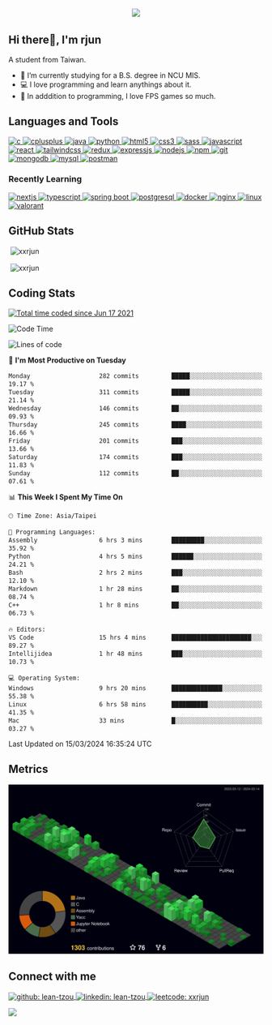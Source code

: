 <h3 align="center">
  <a href="https://git.io/typing-svg">
    <!--     <img src="https://readme-typing-svg.herokuapp.com/?lines=Hello,+There!;This+is+xxrjun....;Nice+to+meet+you!&center=true&size=30"> -->
    <img
      src="https://readme-typing-svg.herokuapp.com?font=Charis+SIL&size=30&duration=3000&color=1AACF7&center=true&vCenter=true&lines=Hello%2C+There!;This+is+rjun!;Nice+to+meet+you!">
  </a>
  </h1>

<h2 align="left">Hi there👋, I'm rjun</h1>
<p align="left">A student from Taiwan.</p>

- 🔭 I’m currently studying for a B.S. degree in NCU MIS.
- 💻 I love programming and learn anythings about it.
- 🔫 In adddition to programming, I love FPS games so much.

<h2 align="left">Languages and Tools</h2>
<p align="left">
  <a href="https://www.cprogramming.com/" target="_blank" rel="noreferrer">
    <img
      src="https://img.shields.io/badge/C-00599C?style=for-the-badge&logo=c&logoColor=white"
      alt="c"
    />
  </a>
  <a href="https://www.w3schools.com/cpp/" target="_blank" rel="noreferrer">
    <img
      src="https://img.shields.io/badge/C%2B%2B-00599C?style=for-the-badge&logo=c%2B%2B&logoColor=white"
      alt="cplusplus"
    />
  </a>
  <a href="https://www.java.com" target="_blank" rel="noreferrer">
    <img
      src="https://img.shields.io/badge/java-%23ED8B00.svg?style=for-the-badge&logo=java&logoColor=white"
      alt="java"
    />
  </a>
  <a href="https://www.python.org" target="_blank" rel="noreferrer">
    <img
      src="https://img.shields.io/badge/Python-FFD43B?style=for-the-badge&logo=python&logoColor=blue"
      alt="python"
    />
  </a>
  <a href="https://www.w3.org/html/" target="_blank" rel="noreferrer">
    <img
      src="https://img.shields.io/badge/HTML5-E34F26?style=for-the-badge&logo=html5&logoColor=white"
      alt="html5"
    />
  </a>
  <a href="https://www.w3schools.com/css/" target="_blank" rel="noreferrer">
    <img
      src="https://img.shields.io/badge/CSS3-1572B6?style=for-the-badge&logo=css3&logoColor=white"
      alt="css3"
    />
  </a>
  <a href="https://www.w3schools.com/css/" target="_blank" rel="noreferrer">
    <img
      src="https://img.shields.io/badge/Sass-CC6699?style=for-the-badge&logo=sass&logoColor=white"
      alt="sass"
    />
  </a>
  <a href="https://sass-lang.com" target="_blank" rel="noreferrer">
    <img
      src="https://img.shields.io/badge/JavaScript-323330?style=for-the-badge&logo=javascript&logoColor=F7DF1E"
      alt="javascript"
    />
  </a>
  <a href="https://reactjs.org/" target="_blank" rel="noreferrer">
    <img
      src="https://img.shields.io/badge/React-20232A?style=for-the-badge&logo=react&logoColor=61DAFB"
      alt="react"
    />
  </a>
  <a href="https://tailwindcss.com" target="_blank" rel="noreferrer">
    <img
      src="https://img.shields.io/badge/Tailwind_CSS-38B2AC?style=for-the-badge&logo=tailwind-css&logoColor=white"
      alt="tailwindcss"
    />
  </a>
  <a href="https://redux.js.org" target="_blank" rel="noreferrer">
    <img
      src="https://img.shields.io/badge/Redux-593D88?style=for-the-badge&logo=redux&logoColor=white"
      alt="redux"
    />
  </a>
  <a href="https://expressjs.com" target="_blank" rel="noreferrer">
    <img
      src="https://img.shields.io/badge/Express.js-000000?style=for-the-badge&logo=express&logoColor=white"
      alt="expressjs"
    />
  </a>
  <a href="https://nodejs.org/en/" target="_blank" rel="noreferrer">
    <img
      src="https://img.shields.io/badge/Node.js-339933?style=for-the-badge&logo=nodedotjs&logoColor=white"
      alt="nodejs"
    />
  </a>
  <a href="https://www.npmjs.com" target="_blank" rel="noreferrer">
    <img
      src="https://img.shields.io/badge/npm-CB3837?style=for-the-badge&logo=npm&logoColor=white"
      alt="npm"
    />
  </a>
  <a href="https://git-scm.com/" target="_blank" rel="noreferrer">
    <img src="https://img.shields.io/badge/GIT-E44C30?style=for-the-badge&logo=git&logoColor=white" alt="git" />
  </a>
  <a href="https://www.mongodb.com/" target="_blank" rel="noreferrer">
    <img
      src="https://img.shields.io/badge/MongoDB-4EA94B?style=for-the-badge&logo=mongodb&logoColor=white"
      alt="mongodb"
    />
  </a>
  <a href="https://www.mysql.com/" target="_blank" rel="noreferrer">
    <img
      src="https://img.shields.io/badge/MySQL-005C84?style=for-the-badge&logo=mysql&logoColor=white"
      alt="mysql"
    />
  </a>
    <a href="https://www.postman.com" target="_blank" rel="noreferrer">
    <img
      src="https://img.shields.io/badge/Postman-FF6C37?style=for-the-badge&logo=Postman&logoColor=white"
      alt="postman"
    />
  </a>
</p>

<!-- Recently Learning -->
<h3 align="left">Recently Learning</h3>
  <a href="https://nextjs.org" target="_blank" rel="noreferrer">
    <img
      src="https://img.shields.io/badge/next.js-000000?style=for-the-badge&logo=nextdotjs&logoColor=white"
      alt="nextjs"
    />
  </a>
  <a href="https://www.typescriptlang.org" target="_blank" rel="noreferrer">
    <img
      src="https://img.shields.io/badge/TypeScript-007ACC?style=for-the-badge&logo=typescript&logoColor=white"
      alt="typescript"
    />
  </a>
  <a href="https://spring.io" target="_blank" rel="noreferrer">
    <img
      src="https://img.shields.io/badge/Spring_Boot-F2F4F9?style=for-the-badge&logo=spring-boot"
      alt="spring boot"
    />
  </a>
  <a href="https://www.postgresql.org" target="_blank" rel="noreferrer">
    <img
      src="https://img.shields.io/badge/PostgreSQL-316192?style=for-the-badge&logo=postgresql&logoColor=white"
      alt="postgresql"
    />
  </a>
   <a href="https://www.docker.com" target="_blank" rel="noreferrer">
    <img
      src="https://img.shields.io/badge/Docker-2CA5E0?style=for-the-badge&logo=docker&logoColor=white"
      alt="docker"
    />
  </a>
   <a href="https://www.nginx.com" target="_blank" rel="noreferrer">
    <img
      src="https://img.shields.io/badge/Nginx-009639?style=for-the-badge&logo=nginx&logoColor=white"
      alt="nginx"
    />
  </a>
   <a href="https://zh.wikipedia.org/zh-tw/Linux" target="_blank" rel="noreferrer">
    <img
      src="https://img.shields.io/badge/Linux-FCC624?style=for-the-badge&logo=linux&logoColor=black"
      alt="linux"
    />
  </a> 
  <a href="https://playvalorant.com" target="_blank" rel="noreferrer">
    <img
      src="https://img.shields.io/badge/Valorant-fa4454?style=for-the-badge&logo=valorant&logoColor=white"
      alt="valorant"
    />
  </a>

<h2 align="left">GitHub Stats</h2>

<p>
  &nbsp;<img
    align="center"
    src="https://github-readme-stats.vercel.app/api?username=xxrjun&show_icons=true&locale=en&theme=ayu-mirage"
    alt="xxrjun"
  />
</p>

<p>
  &nbsp;<img 
  align="center" 
  src="https://github-readme-streak-stats.herokuapp.com/?user=xxrjun&theme=ayu-mirage" 
  alt="xxrjun" 
  />
</p>

<h2 align="left">Coding Stats</h2>

<a href="https://wakatime.com/@ba8829a0-ea5f-41ad-93f3-5c03e3a0e908"><img src="https://wakatime.com/badge/user/ba8829a0-ea5f-41ad-93f3-5c03e3a0e908.svg?style=for-the-badge" alt="Total time coded since Jun 17 2021" /></a>

<!--START_SECTION:waka-->
![Code Time](http://img.shields.io/badge/Code%20Time-1%2C309%20hrs%2041%20mins-blue)

![Lines of code](https://img.shields.io/badge/From%20Hello%20World%20I%27ve%20Written-7.1%20million%20lines%20of%20code-blue)

📅 **I'm Most Productive on Tuesday** 

```text
Monday                   282 commits         █████░░░░░░░░░░░░░░░░░░░░   19.17 % 
Tuesday                  311 commits         █████░░░░░░░░░░░░░░░░░░░░   21.14 % 
Wednesday                146 commits         ██░░░░░░░░░░░░░░░░░░░░░░░   09.93 % 
Thursday                 245 commits         ████░░░░░░░░░░░░░░░░░░░░░   16.66 % 
Friday                   201 commits         ███░░░░░░░░░░░░░░░░░░░░░░   13.66 % 
Saturday                 174 commits         ███░░░░░░░░░░░░░░░░░░░░░░   11.83 % 
Sunday                   112 commits         ██░░░░░░░░░░░░░░░░░░░░░░░   07.61 % 
```


📊 **This Week I Spent My Time On** 

```text
🕑︎ Time Zone: Asia/Taipei

💬 Programming Languages: 
Assembly                 6 hrs 3 mins        █████████░░░░░░░░░░░░░░░░   35.92 % 
Python                   4 hrs 5 mins        ██████░░░░░░░░░░░░░░░░░░░   24.21 % 
Bash                     2 hrs 2 mins        ███░░░░░░░░░░░░░░░░░░░░░░   12.10 % 
Markdown                 1 hr 28 mins        ██░░░░░░░░░░░░░░░░░░░░░░░   08.74 % 
C++                      1 hr 8 mins         ██░░░░░░░░░░░░░░░░░░░░░░░   06.73 % 

🔥 Editors: 
VS Code                  15 hrs 4 mins       ██████████████████████░░░   89.27 % 
Intellijidea             1 hr 48 mins        ███░░░░░░░░░░░░░░░░░░░░░░   10.73 % 

💻 Operating System: 
Windows                  9 hrs 20 mins       ██████████████░░░░░░░░░░░   55.38 % 
Linux                    6 hrs 58 mins       ██████████░░░░░░░░░░░░░░░   41.35 % 
Mac                      33 mins             █░░░░░░░░░░░░░░░░░░░░░░░░   03.27 % 
```


 Last Updated on 15/03/2024 16:35:24 UTC
<!--END_SECTION:waka-->

<h2 align="left">Metrics</h2>

![Personal 3D Metrics](./profile-3d-contrib/profile-night-green.svg)

<!-- Connect with me -->
<h2 align="left">Connect with me</h2>
<p align="left">
  <a href="https://github.com/xxrjun"
    target="blank"><img align="center"
      src="https://img.shields.io/badge/GitHub-100000?style=for-the-badge&logo=github&logoColor=white"
      alt="github: lean-tzou"/>
  </a>
  <a href="https://linkedin.com/in/lean-tzou"
    target="blank"><img align="center"
      src="https://img.shields.io/badge/LinkedIn-0077B5?style=for-the-badge&logo=linkedin&logoColor=white"
      alt="linkedin: lean-tzou"/>
  </a>
  <a href="https://www.leetcode.com/xxrjun"
    target="blank"><img align="center"
      src="https://img.shields.io/badge/-LeetCode-FFA116?style=for-the-badge&logo=LeetCode&logoColor=black"
      alt="leetcode: xxrjun"/>
  </a>
</p>

<a href="https://github.com/antonkomarev/github-profile-views-counter">
  <img src="https://komarev.com/ghpvc/?username=xxrjun&style=for-the-badge" />
</a>